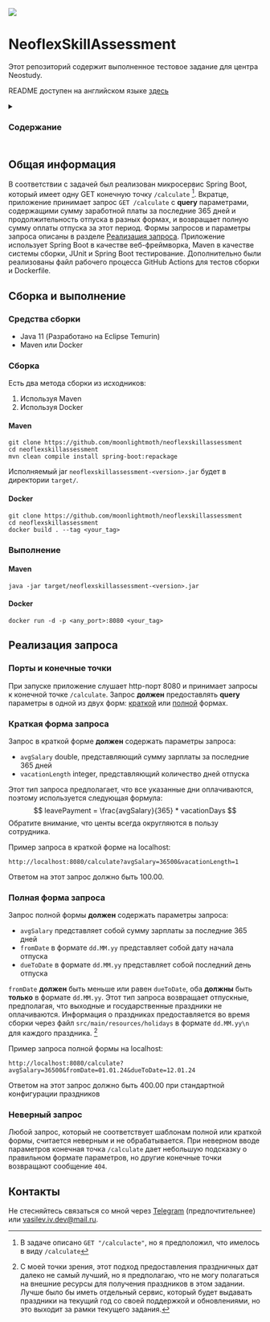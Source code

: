 
![](https://img.shields.io/github/actions/workflow/status/moonlightmoth/neoflexskillassessment/test-workflow.yml)

# NeoflexSkillAssessment

Этот репозиторий содержит выполненное тестовое задание для центра Neostudy. 

README доступен на английском языке [здесь](https://github.com/moonlightMoth/NeoflexSkillAssessment/blob/main/README.md)

<details> 
<summary><h3>Содержание<h3></summary>
 <ol> 
 <li>
 <a href="#общая-информация">Общая информация</a></li> <li> <a href="#сборка-и-выполнение">Сборка и выполнение</a> <ul> <li><a href="#средства-сборки">Средства сборки</a></li> <li> <a href="#сборка">Сборка</a></li> <li><a href="#выполнение">Выполнение</a></li> </ul> </li> <li> <a href="#реализация-запросов">Реализация запросов</a> <ul> <li><a href="#порты-и-конечные-точки">Порты и конечные точки</a></li> <li><a href="#краткая-форма-запроса">Краткая форма запроса</a></li> <li><a href="#полная-форма-запроса">Полная форма запроса</a></li> <li><a href="#неверный-запрос">Неверный запрос</a></li> </ul> </li> <li><a href="#контакты">Контакты</a></li> </ol> </details>


## Общая информация

В соответствии с задачей был реализован микросервис Spring Boot, который имеет одну GET конечную точку `/calculate` [^1].
Вкратце, приложение принимает запрос `GET /calculate` с **query** параметрами, содержащими сумму заработной платы за последние 365 дней и продолжительность отпуска в разных формах, и возвращает полную сумму оплаты отпуска за этот период. Формы запросов и параметры запроса описаны в разделе [Реализация запроса](#реализация-запроса).
Приложение использует Spring Boot в качестве веб-фреймворка, Maven в качестве системы сборки, JUnit и Spring Boot тестирование.
Дополнительно были реализованы файл рабочего процесса GitHub Actions для тестов сборки и Dockerfile.

[^1]: В задаче описано `GET "/calculacte"`, но я предположил, что имелось в виду `/calculate`


## Сборка и выполнение
### Средства сборки
* Java 11 (Разработано на Eclipse Temurin)
* Maven или Docker

### Сборка
Есть два метода сборки из исходников:
1. Используя Maven
2. Используя Docker
#### Maven
```
git clone https://github.com/moonlightmoth/neoflexskillassessment
cd neoflexskillassessment
mvn clean compile install spring-boot:repackage
```
Исполняемый jar `neoflexskillassessment-<version>.jar` будет в директории `target/`.

#### Docker
```
git clone https://github.com/moonlightmoth/neoflexskillassessment
cd neoflexskillassessment
docker build . --tag <your_tag>
```

### Выполнение

#### Maven
```
java -jar target/neoflexskillassessment-<version>.jar
```

#### Docker
```
docker run -d -p <any_port>:8080 <your_tag>
```

## Реализация запроса

### Порты и конечные точки
При запуске приложение слушает http-порт 8080 и принимает запросы к конечной точке `/calculate`. Запрос **должен** предоставлять **query** параметры в одной из двух форм: [краткой](#короткая-форма-запроса) или [полной](#полная-форма-запроса) формах.

### Краткая форма запроса


Запрос в краткой форме **должен** содержать параметры запроса: 
 * `avgSalary` double, представляющий сумму зарплаты за последние 365 дней 
 * `vacationLength` integer, представляющий количество дней отпуска 

Этот тип запроса предполагает, что все указанные дни оплачиваются, поэтому используется следующая формула: $$ leavePayment = \frac{avgSalary}{365} * vacationDays $$ Обратите внимание, что центы всегда округляются в пользу сотрудника. 

Пример запроса в краткой форме на localhost:
```
http://localhost:8080/calculate?avgSalary=36500&vacationLength=1
``` 
Ответом на этот запрос должно быть 100.00.

### Полная форма запроса


Запрос полной формы **должен** содержать параметры запроса: 
  * `avgSalary` представляет собой сумму зарплаты за последние 365 дней 
  * `fromDate` в формате `dd.MM.yy` представляет собой дату начала отпуска 
  * `dueToDate` в формате `dd.MM.yy` представляет собой последний день отпуска 

`fromDate` **должен** быть меньше или равен `dueToDate`, оба **должны** быть **только** в формате `dd.MM.yy`. Этот тип запроса возвращает отпускные, предполагая, что выходные и государственные праздники не оплачиваются. Информация о праздниках предоставляется во время сборки через файл `src/main/resources/holidays` в формате `dd.MM.yy\n` для каждого праздника. [^2] 

Пример запроса полной формы на localhost:
```
http://localhost:8080/calculate?avgSalary=36500&fromDate=01.01.24&dueToDate=12.01.24
``` 
Ответом на этот запрос должно быть 400.00 при стандартной конфигурации праздников

[^2]: С моей точки зрения, этот подход предоставления праздничных дат далеко не самый лучший, но я предполагаю, что не могу полагаться на внешние ресурсы для получения праздников в этом задании. Лучше было бы иметь отдельный сервис, который будет выдавать праздники на текущий год со своей поддержкой и обновлениями, но это выходит за рамки текущего задания.

### Неверный запрос

Любой запрос, который не соответствует шаблонам полной или краткой формы, считается неверным и не обрабатывается. При неверном вводе параметров конечная точка `/calculate` дает небольшую подсказку о правильном формате параметров, но другие конечные точки возвращают сообщение `404`.


## Контакты

Не стесняйтесь связаться со мной через [Telegram](https://t.me/moonlightmoth) (предпочтительнее) или vasilev.iv.dev@mail.ru.
